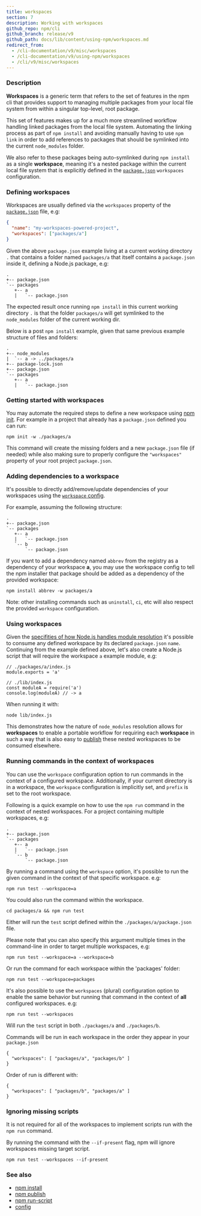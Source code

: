```yaml
---
title: workspaces
section: 7
description: Working with workspaces
github_repo: npm/cli
github_branch: release/v9
github_path: docs/lib/content/using-npm/workspaces.md
redirect_from:
  - /cli-documentation/v9/misc/workspaces
  - /cli-documentation/v9/using-npm/workspaces
  - /cli/v9/misc/workspaces
---
```


### Description

**Workspaces** is a generic term that refers to the set of features in the npm cli that provides support to managing multiple packages from your local file system from within a singular top-level, root package.

This set of features makes up for a much more streamlined workflow handling linked packages from the local file system. Automating the linking process as part of `npm install` and avoiding manually having to use `npm link` in order to add references to packages that should be symlinked into the current `node_modules` folder.

We also refer to these packages being auto-symlinked during `npm install` as a single **workspace**, meaning it's a nested package within the current local file system that is explicitly defined in the [`package.json`](/cli/v9/configuring-npm/package-json#workspaces) `workspaces` configuration.

### Defining workspaces

Workspaces are usually defined via the `workspaces` property of the [`package.json`](/cli/v9/configuring-npm/package-json#workspaces) file, e.g:

```json
{
  "name": "my-workspaces-powered-project",
  "workspaces": ["packages/a"]
}
```

Given the above `package.json` example living at a current working directory `.` that contains a folder named `packages/a` that itself contains a `package.json` inside it, defining a Node.js package, e.g:

```
.
+-- package.json
`-- packages
   +-- a
   |   `-- package.json
```

The expected result once running `npm install` in this current working directory `.` is that the folder `packages/a` will get symlinked to the `node_modules` folder of the current working dir.

Below is a post `npm install` example, given that same previous example structure of files and folders:

```
.
+-- node_modules
|  `-- a -> ../packages/a
+-- package-lock.json
+-- package.json
`-- packages
   +-- a
   |   `-- package.json
```

### Getting started with workspaces

You may automate the required steps to define a new workspace using [npm init](/cli/v9/commands/npm-init). For example in a project that already has a `package.json` defined you can run:

```
npm init -w ./packages/a
```

This command will create the missing folders and a new `package.json` file (if needed) while also making sure to properly configure the `"workspaces"` property of your root project `package.json`.

### Adding dependencies to a workspace

It's possible to directly add/remove/update dependencies of your workspaces using the [`workspace` config](/cli/v9/using-npm/config#workspace).

For example, assuming the following structure:

```
.
+-- package.json
`-- packages
   +-- a
   |   `-- package.json
   `-- b
       `-- package.json
```

If you want to add a dependency named `abbrev` from the registry as a dependency of your workspace **a**, you may use the workspace config to tell the npm installer that package should be added as a dependency of the provided workspace:

```
npm install abbrev -w packages/a
```

Note: other installing commands such as `uninstall`, `ci`, etc will also respect the provided `workspace` configuration.

### Using workspaces

Given the [specifities of how Node.js handles module resolution](https://nodejs.org/dist/latest-v14.x/docs/api/modules.html#modules_all_together) it's possible to consume any defined workspace by its declared `package.json` `name`. Continuing from the example defined above, let's also create a Node.js script that will require the workspace `a` example module, e.g:

```
// ./packages/a/index.js
module.exports = 'a'

// ./lib/index.js
const moduleA = require('a')
console.log(moduleA) // -> a
```

When running it with:

`node lib/index.js`

This demonstrates how the nature of `node_modules` resolution allows for **workspaces** to enable a portable workflow for requiring each **workspace** in such a way that is also easy to [publish](/cli/v9/commands/npm-publish) these nested workspaces to be consumed elsewhere.

### Running commands in the context of workspaces

You can use the `workspace` configuration option to run commands in the context of a configured workspace. Additionally, if your current directory is in a workspace, the `workspace` configuration is implicitly set, and `prefix` is set to the root workspace.

Following is a quick example on how to use the `npm run` command in the context of nested workspaces. For a project containing multiple workspaces, e.g:

```
.
+-- package.json
`-- packages
   +-- a
   |   `-- package.json
   `-- b
       `-- package.json
```

By running a command using the `workspace` option, it's possible to run the given command in the context of that specific workspace. e.g:

```
npm run test --workspace=a
```

You could also run the command within the workspace.

```
cd packages/a && npm run test
```

Either will run the `test` script defined within the `./packages/a/package.json` file.

Please note that you can also specify this argument multiple times in the command-line in order to target multiple workspaces, e.g:

```
npm run test --workspace=a --workspace=b
```

Or run the command for each workspace within the 'packages' folder:

```
npm run test --workspace=packages
```

It's also possible to use the `workspaces` (plural) configuration option to enable the same behavior but running that command in the context of **all** configured workspaces. e.g:

```
npm run test --workspaces
```

Will run the `test` script in both `./packages/a` and `./packages/b`.

Commands will be run in each workspace in the order they appear in your `package.json`

```
{
  "workspaces": [ "packages/a", "packages/b" ]
}
```

Order of run is different with:

```
{
  "workspaces": [ "packages/b", "packages/a" ]
}
```

### Ignoring missing scripts

It is not required for all of the workspaces to implement scripts run with the `npm run` command.

By running the command with the `--if-present` flag, npm will ignore workspaces missing target script.

```
npm run test --workspaces --if-present
```

### See also

- [npm install](/cli/v9/commands/npm-install)
- [npm publish](/cli/v9/commands/npm-publish)
- [npm run-script](/cli/v9/commands/npm-run-script)
- [config](/cli/v9/using-npm/config)
